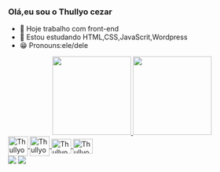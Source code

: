 ### Olá,eu sou o Thullyo cezar

- 🔭 Hoje trabalho com front-end
- 🌱 Estou estudando HTML,CSS,JavaScrit,Wordpress
- 😁 Pronouns:ele/dele

<div align="center">
  <a href="https://github.com/ThullyoCezar">
  <img height="160em" src="https://github-readme-stats.vercel.app/api?username=ThullyoCezar&show_icons=false&theme=dark&include_all_commits=true&count_private=true"/>
  <img height="160em" src="https://github-readme-stats.vercel.app/api/top-langs/?username=ThullyoCezar&layout=compact&langs_count=7&theme=dark"/>
</div>
  <div>
   <img align="center" alt="Thullyo-html"height="40" width="40"src="https://cdn.jsdelivr.net/gh/devicons/devicon/icons/html5/html5-original-wordmark.svg" />
   <img align="center" alt="Thullyo-css"height="40" width="40" src="https://cdn.jsdelivr.net/gh/devicons/devicon/icons/css3/css3-original-wordmark.svg" /> 
   <img align="center" alt="Thullyo-JavaScript"height="30" width="40" src="https://cdn.jsdelivr.net/gh/devicons/devicon/icons/javascript/javascript-original.svg"/>
   <img align="center" alt="Thullyo-Wordpress"height="30" width="40" src="https://cdn.jsdelivr.net/gh/devicons/devicon/icons/wordpress/wordpress-plain.svg"/>     
  </div>
  </div>
    <a href = "mailto:thullyocezar12@gmail.com"><img src="https://img.shields.io/badge/-Gmail-%23333?style=for-the-badge&logo=gmail&logoColor=white" target="_blank"></a>
  <a href="https://www.linkedin.com/in/thullyo-cezar-795302216/-45875016a" target="_blank"><img src="https://img.shields.io/badge/-LinkedIn-%230077B5?style=for-the-badge&logo=linkedin&logoColor=white" target="_blank"></a> 
  </div>
               

##
